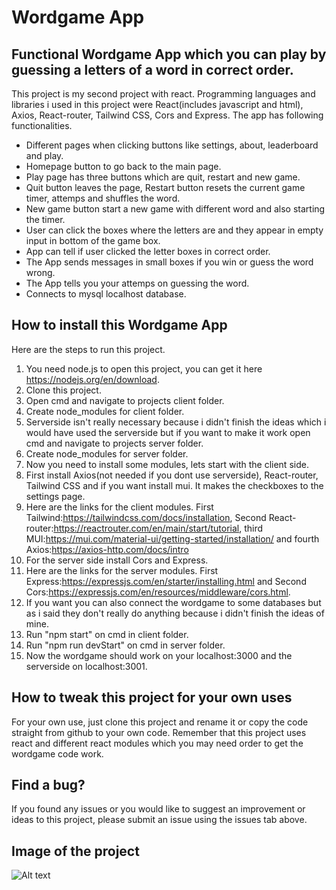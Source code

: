 # Wordgame App

## Functional Wordgame App which you can play by guessing a letters of a word in correct order.

This project is my second project with react. Programming languages and libraries i used in this project were React(includes javascript and html), Axios,
React-router, Tailwind CSS, Cors and Express. The app has following functionalities.

* Different pages when clicking buttons like settings, about, leaderboard and play.
* Homepage button to go back to the main page.
* Play page has three buttons which are quit, restart and new game.
* Quit button leaves the page, Restart button resets the current game timer, attemps and shuffles the word.
* New game button start a new game with different word and also starting the timer.
* User can click the boxes where the letters are and they appear in empty input in bottom of the game box.
* App can tell if user clicked the letter boxes in correct order.
* The App sends messages in small boxes if you win or guess the word wrong.
* The App tells you your attemps on guessing the word.
* Connects to mysql localhost database.

## How to install this Wordgame App

Here are the steps to run this project.

1. You need node.js to open this project, you can get it here https://nodejs.org/en/download.
2. Clone this project.
3. Open cmd and navigate to projects client folder.
5. Create node_modules for client folder.
6. Serverside isn't really necessary because i didn't finish the ideas which i would have used the serverside but 
   if you want to make it work open cmd and navigate to projects server folder.
7. Create node_modules for server folder.
8. Now you need to install some modules, lets start with the client side.
9. First install Axios(not needed if you dont use serverside), React-router, Tailwind CSS and if you want install mui. It makes the checkboxes to the settings page.
10. Here are the links for the client modules. First Tailwind:https://tailwindcss.com/docs/installation, Second React-router:https://reactrouter.com/en/main/start/tutorial,
    third MUI:https://mui.com/material-ui/getting-started/installation/ and fourth Axios:https://axios-http.com/docs/intro
11. For the server side install Cors and Express.
12. Here are the links for the server modules. First Express:https://expressjs.com/en/starter/installing.html and Second Cors:https://expressjs.com/en/resources/middleware/cors.html.
13. If you want you can also connect the wordgame to some databases but as i said they don't really do anything because i didn't finish the ideas of mine.
14. Run "npm start" on cmd in client folder.
15. Run "npm run devStart" on cmd in server folder.
16. Now the wordgame should work on your localhost:3000 and the serverside on localhost:3001.


## How to tweak this project for your own uses

For your own use, just clone this project and rename it or copy the code straight from github to your own code. Remember that this project uses react and different react modules
which you may need order to get the wordgame code work.

## Find a bug?

If you found any issues or you would like to suggest an improvement or ideas to this project, please submit an issue using the issues tab above.

## Image of the project
![Alt text](https://user-images.githubusercontent.com/129946468/237336505-194e83dd-bac6-46f0-8978-4b5af8e9a11d.png)
